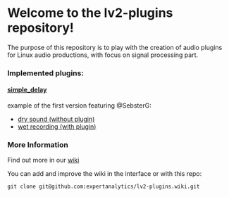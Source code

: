 # Welcome to the lv2-plugins repository!

The purpose of this repository is to play with the creation of audio plugins for Linux audio productions, with focus on signal processing part.

### Implemented plugins:

#### [simple_delay](/simple_delay)
example of the first version featuring @SebsterG:
- [dry sound (without plugin)](https://github.com/expertanalytics/lv2-plugins/blob/master/simple_delay/examples/version%201/simple_delay_example_feat_sebsterg_dry.wav)
- [wet recording (with plugin)](https://github.com/expertanalytics/lv2-plugins/blob/master/simple_delay/examples/version%201/simple_delay_example_feat_sebsterg_wet.wav)


### More Information

Find out more in our [wiki](https://github.com/expertanalytics/lv2-plugins/wiki)

You can add and improve the wiki in the interface or with this repo:
```
git clone git@github.com:expertanalytics/lv2-plugins.wiki.git
```
